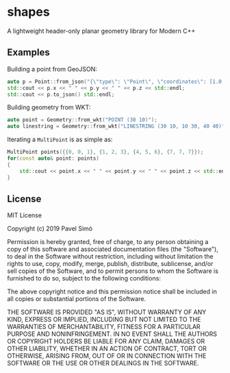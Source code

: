# shapes
A lightweight header-only planar geometry library for Modern C++
 
## Examples

Building a point from GeoJSON:

```cpp
auto p = Point::from_json("{\"type\": \"Point\", \"coordinates\": [1.0, 2.0, 3.0]}");
std::cout << p.x << " " << p.y << " " << p.z << std::endl;
std::cout << p.to_json() std::endl; 
```

Building geometry from WKT:

```cpp
auto point = Geometry::from_wkt("POINT (30 10)");
auto linestring = Geometry::from_wkt("LINESTRING (30 10, 10 30, 40 40)");
```

Iterating a `MultiPoint` is as simple as:

```cpp
MultiPoint points({{0, 0, 1}, {1, 2, 3}, {4, 5, 6}, {7, 7, 7}});
for(const auto& point: points)
{
    std::cout << point.x << " " << point.y << " " << point.z << std::endl;
} 
```

## License

MIT License

Copyright (c) 2019 Pavel Simó

Permission is hereby granted, free of charge, to any person obtaining a copy
of this software and associated documentation files (the "Software"), to deal
in the Software without restriction, including without limitation the rights
to use, copy, modify, merge, publish, distribute, sublicense, and/or sell
copies of the Software, and to permit persons to whom the Software is
furnished to do so, subject to the following conditions:

The above copyright notice and this permission notice shall be included in all
copies or substantial portions of the Software.

THE SOFTWARE IS PROVIDED "AS IS", WITHOUT WARRANTY OF ANY KIND, EXPRESS OR
IMPLIED, INCLUDING BUT NOT LIMITED TO THE WARRANTIES OF MERCHANTABILITY,
FITNESS FOR A PARTICULAR PURPOSE AND NONINFRINGEMENT. IN NO EVENT SHALL THE
AUTHORS OR COPYRIGHT HOLDERS BE LIABLE FOR ANY CLAIM, DAMAGES OR OTHER
LIABILITY, WHETHER IN AN ACTION OF CONTRACT, TORT OR OTHERWISE, ARISING FROM,
OUT OF OR IN CONNECTION WITH THE SOFTWARE OR THE USE OR OTHER DEALINGS IN THE
SOFTWARE.